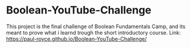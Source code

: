 # Boolean-YouTube-Challenge
This project is the final challenge of Boolean Fundamentals Camp, and its meant to prove what i learnd trough the short introductory course.
Link:
https://paul-royce.github.io/Boolean-YouTube-Challenge/
